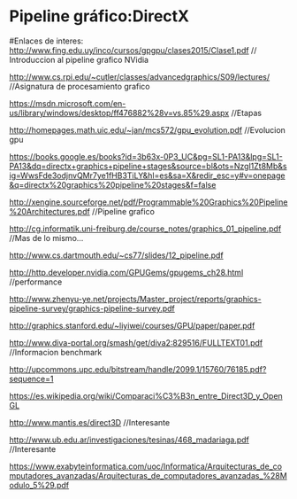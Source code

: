 # Pipeline gráfico:DirectX
#Enlaces de interes:
http://www.fing.edu.uy/inco/cursos/gpgpu/clases2015/Clase1.pdf // Introduccion al pipeline grafico NVidia

http://www.cs.rpi.edu/~cutler/classes/advancedgraphics/S09/lectures/ //Asignatura de procesamiento grafico

https://msdn.microsoft.com/en-us/library/windows/desktop/ff476882%28v=vs.85%29.aspx //Etapas

http://homepages.math.uic.edu/~jan/mcs572/gpu_evolution.pdf //Evolucion gpu

https://books.google.es/books?id=3b63x-0P3_UC&pg=SL1-PA13&lpg=SL1-PA13&dq=directx+graphics+pipeline+stages&source=bl&ots=Nzgl1Zt8Mb&sig=WwsFde3odjnvQMr7ye1fHB3TiLY&hl=es&sa=X&redir_esc=y#v=onepage&q=directx%20graphics%20pipeline%20stages&f=false

http://xengine.sourceforge.net/pdf/Programmable%20Graphics%20Pipeline%20Architectures.pdf //Pipeline grafico

http://cg.informatik.uni-freiburg.de/course_notes/graphics_01_pipeline.pdf //Mas de lo mismo...

http://www.cs.dartmouth.edu/~cs77/slides/12_pipeline.pdf

http://http.developer.nvidia.com/GPUGems/gpugems_ch28.html //performance

http://www.zhenyu-ye.net/projects/Master_project/reports/graphics-pipeline-survey/graphics-pipeline-survey.pdf

http://graphics.stanford.edu/~liyiwei/courses/GPU/paper/paper.pdf

http://www.diva-portal.org/smash/get/diva2:829516/FULLTEXT01.pdf //Informacion benchmark

http://upcommons.upc.edu/bitstream/handle/2099.1/15760/76185.pdf?sequence=1

https://es.wikipedia.org/wiki/Comparaci%C3%B3n_entre_Direct3D_y_OpenGL

http://www.mantis.es/direct3D //Interesante

http://www.ub.edu.ar/investigaciones/tesinas/468_madariaga.pdf //Interesante

https://www.exabyteinformatica.com/uoc/Informatica/Arquitecturas_de_computadores_avanzadas/Arquitecturas_de_computadores_avanzadas_%28Modulo_5%29.pdf


